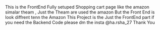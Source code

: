 This is the FrontEnd Fully setuped Shopping cart page like the amazon simalar theam , Just the Theam are used the amazon But the Front End is look diffrent tenn the Amazon
This Project is the Just the FrontEnd part if you need the Backend Code please dm the insta @ha.rsha_27 Thank You
